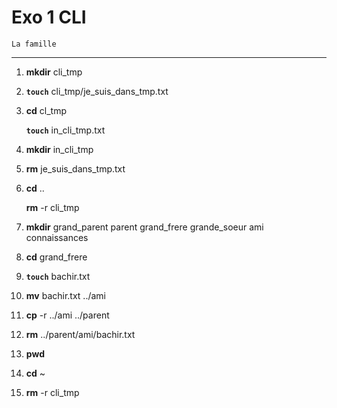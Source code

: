 # Exo 1 CLI
    La famille
---------------
1. **mkdir** cli_tmp
2. **`touch`** cli_tmp/je_suis_dans_tmp.txt
3. ****cd**** cl_tmp

    **`touch`** in_cli_tmp.txt
4. **mkdir** in_cli_tmp
5. **rm** je_suis_dans_tmp.txt
6. **cd** ..

    **rm** -r cli_tmp
7. **mkdir** grand_parent parent grand_frere grande_soeur ami connaissances
8. **cd** grand_frere
9. **`touch`** bachir.txt
10. **mv** bachir.txt ../ami
11. **cp** -r ../ami ../parent
12. **rm** ../parent/ami/bachir.txt
13. **pwd**
14. **cd** ~
15. **rm** -r cli_tmp
